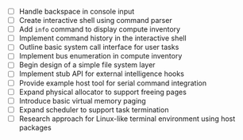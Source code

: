 - [ ] Handle backspace in console input
- [ ] Create interactive shell using command parser
- [ ] Add `info` command to display compute inventory
- [ ] Implement command history in the interactive shell
- [ ] Outline basic system call interface for user tasks
- [ ] Implement bus enumeration in compute inventory
- [ ] Begin design of a simple file system layer
- [ ] Implement stub API for external intelligence hooks
- [ ] Provide example host tool for serial command integration
- [ ] Expand physical allocator to support freeing pages
- [ ] Introduce basic virtual memory paging
- [ ] Expand scheduler to support task termination
- [ ] Research approach for Linux-like terminal environment using host packages
